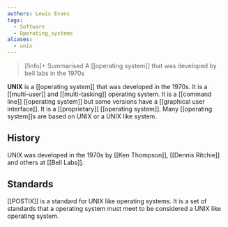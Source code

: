```yaml
---
authors: Lewis Evans
tags:
  - Software
  - Operating_systems
aliases:
  - unix
---
```

> [!info]+ Summarised
> A [[operating system]] that was developed by bell labs in the 1970s

**UNIX** is a [[operating system]] that was developed in the 1970s. It is a [[multi-user]] and [[multi-tasking]] operating system. It is a [[command line]] [[operating system]] but some versions have a [[graphical user interface]]. It is a [[proprietary]] [[operating system]]. Many [[operating system]]s are based on UNIX or a UNIX like system.

## History

UNIX was developed in the 1970s by [[Ken Thompson]], [[Dennis Ritchie]] and others at [[Bell Labs]].

## Standards

[[POSTIX]] is a standard for UNIX like operating systems. It is a set of standards that a operating system must meet to be considered a UNIX like operating system.